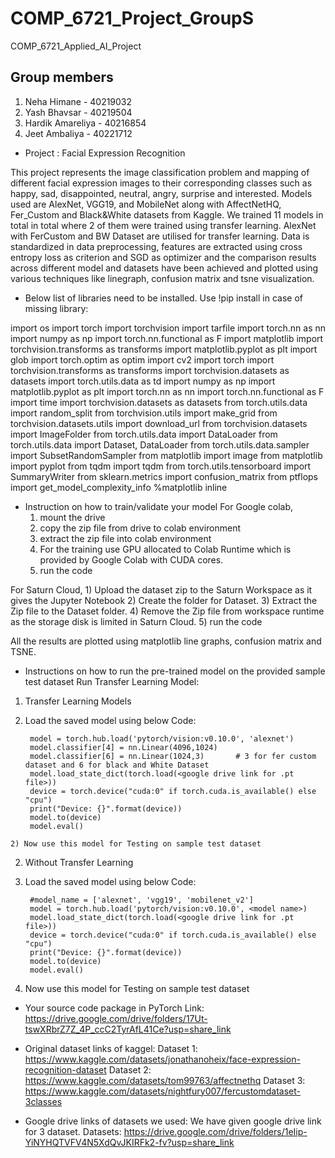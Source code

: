 # COMP_6721_Project_GroupS
COMP_6721_Applied_AI_Project

## Group members

1) Neha Himane - 40219032
2) Yash Bhavsar - 40219504
3) Hardik Amareliya - 40216854
4) Jeet Ambaliya - 40221712

- Project : Facial Expression Recognition

This project represents the image classification problem and mapping of different facial expression images to their corresponding classes such as happy, sad, disappointed, neutral, angry, surprise and interested. Models used are AlexNet, VGG19, and MobileNet along with AffectNetHQ, Fer_Custom and Black&White datasets from Kaggle. We trained 11 models in total in total where 2 of them were trained using transfer learning. AlexNet with FerCustom and BW Dataset are utilised for transfer learning. Data is standardized in data preprocessing, features are extracted using cross entropy loss as criterion and SGD as optimizer and the comparison results across different model and datasets have been achieved and plotted using various techniques like linegraph, confusion matrix and tsne visualization.


- Below list of libraries need to be installed. Use !pip install <name> in case of missing library:

import os
import torch
import torchvision
import tarfile
import torch.nn as nn
import numpy as np
import torch.nn.functional as F
import matplotlib
import torchvision.transforms as transforms
import matplotlib.pyplot as plt
import glob
import torch.optim as optim
import cv2
import torch
import torchvision.transforms as transforms
import torchvision.datasets as datasets
import torch.utils.data as td
import numpy as np
import matplotlib.pyplot as plt
import torch.nn as nn
import torch.nn.functional as F
import time
import torchvision.datasets as datasets
from torch.utils.data import random_split
from torchvision.utils import make_grid
from torchvision.datasets.utils import download_url
from torchvision.datasets import ImageFolder
from torch.utils.data import DataLoader
from torch.utils.data import Dataset, DataLoader
from torch.utils.data.sampler import SubsetRandomSampler
from matplotlib import image
from matplotlib import pyplot
from tqdm import tqdm
from torch.utils.tensorboard import SummaryWriter
from sklearn.metrics import confusion_matrix
from ptflops import get_model_complexity_info
%matplotlib inline


- Instruction on how to train/validate your model
For Google colab,
    1) mount the drive
    2) copy the zip file from drive to colab environment
    3) extract the zip file into colab environment
    4) For the training use GPU allocated to Colab Runtime which is provided by Google Colab with CUDA cores. 
    5) run the code

For Saturn Cloud,
    1) Upload the dataset zip to the Saturn Workspace as it gives the Jupyter Notebook
    2) Create the folder for Dataset. 
    3) Extract the Zip file to the Dataset folder. 
    4) Remove the Zip file from workspace runtime as the storage disk is limited in Saturn Cloud.
    5) run the code

All the results are plotted using matplotlib line graphs, confusion matrix and TSNE.


- Instructions on how to run the pre-trained model on the provided sample test dataset
Run Transfer Learning Model:

1) Transfer Learning Models
  1) Load the saved model using below Code:
  
          model = torch.hub.load('pytorch/vision:v0.10.0', 'alexnet')
          model.classifier[4] = nn.Linear(4096,1024)
          model.classifier[6] = nn.Linear(1024,3)       # 3 for fer custom dataset and 6 for black and White Dataset
          model.load_state_dict(torch.load(<google drive link for .pt file>))
          device = torch.device("cuda:0" if torch.cuda.is_available() else "cpu")
          print("Device: {}".format(device))
          model.to(device)
          model.eval()
          
    2) Now use this model for Testing on sample test dataset
2) Without Transfer Learning
  1) Load the saved model using below Code:
  
          #model_name = ['alexnet', 'vgg19', 'mobilenet_v2']
          model = torch.hub.load('pytorch/vision:v0.10.0', <model name>)
          model.load_state_dict(torch.load(<google drive link for .pt file>))
          device = torch.device("cuda:0" if torch.cuda.is_available() else "cpu")
          print("Device: {}".format(device))
          model.to(device)
          model.eval()
          
  2) Now use this model for Testing on sample test dataset
  
- Your source code package in PyTorch
Link: https://drive.google.com/drive/folders/17Ut-tswXRbrZ7Z_4P_ccC2TyrAfL41Ce?usp=share_link

- Original dataset links of kaggel:
Dataset 1: https://www.kaggle.com/datasets/jonathanoheix/face-expression-recognition-dataset
Dataset 2: https://www.kaggle.com/datasets/tom99763/affectnethq
Dataset 3: https://www.kaggle.com/datasets/nightfury007/fercustomdataset-3classes 

- Google drive links of datasets we used:
      We have given google drive link for 3 dataset.
Datasets: https://drive.google.com/drive/folders/1eIip-YiNYHQTVFV4N5XdQvJKIRFk2-fv?usp=share_link
